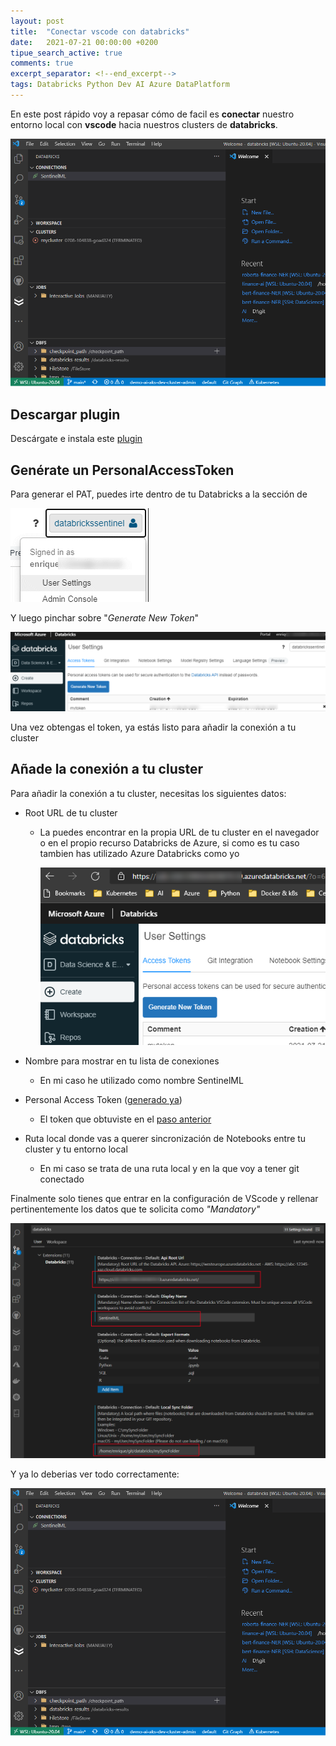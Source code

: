 ```yaml
---
layout: post
title:  "Conectar vscode con databricks"
date:   2021-07-21 00:00:00 +0200
tipue_search_active: true
comments: true
excerpt_separator: <!--end_excerpt-->
tags: Databricks Python Dev AI Azure DataPlatform
---
```


En este post rápido voy a repasar cómo de facil es **conectar** nuestro entorno local con **vscode** hacia nuestros clusters de **databricks**.

![databricks1](/img/posts/configurar-vscode-con-databricks/databricks1.png)

<!--end_excerpt-->

## Descargar plugin 

Descárgate e instala este [plugin](https://marketplace.visualstudio.com/items?itemName=paiqo.databricks-vscode)

## Genérate un PersonalAccessToken

Para generar el PAT, puedes irte dentro de tu Databricks a la sección de 


![Databrick´s personal access token](/img/posts/configurar-vscode-con-databricks/personal-access-token1.png)

Y luego pinchar sobre "_Generate New Token_"

![Databrick´s personal access token](/img/posts/configurar-vscode-con-databricks/personal-access-token.png)

Una vez obtengas el token, ya estás listo para añadir la conexión a tu cluster

## Añade la conexión a tu cluster

Para añadir la conexión a tu cluster, necesitas los siguientes datos:

- Root URL de tu cluster
  - La puedes encontrar en la propia URL de tu cluster en el navegador o en el propio recurso Databricks de Azure, si como es tu caso tambien has utilizado Azure Databricks como yo

    ![root url](/img/posts/configurar-vscode-con-databricks/root-url.png)

- Nombre para mostrar en tu lista de conexiones
  - En mi caso he utilizado como nombre SentinelML
- Personal Access Token ([generado ya](#genérate-un-personalaccesstoken))
  - El token que obtuviste en el [paso anterior](#genérate-un-personalaccesstoken)
- Ruta local donde vas a querer sincronización de Notebooks entre tu cluster y tu entorno local
  - En mi caso se trata de una ruta local y en la que voy a tener git conectado

Finalmente solo tienes que entrar en la configuración de VScode y rellenar pertinentemente los datos que te solicita como _"Mandatory"_ 
  
![databricks settings](/img/posts/configurar-vscode-con-databricks/databricks-settings.png)


Y ya lo deberias ver todo correctamente:

![databricks1](/img/posts/configurar-vscode-con-databricks/databricks1.png)
